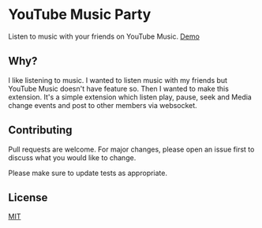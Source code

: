 # YouTube Music Party

Listen to music with your friends on YouTube Music. [Demo](https://chrome.google.com/webstore/detail/youtube-music-party/cdmmbghbolflmmfecknfkjcflnadaocg)

## Why?

I like listening to music.
I wanted to listen music with my friends but YouTube Music doesn't have feature so.
Then I wanted to make this extension.
It's a simple extension which listen play, pause, seek and Media
change events and post to other members via websocket.

## Contributing
Pull requests are welcome. For major changes, please open an issue first to discuss what you would like to change.

Please make sure to update tests as appropriate.

## License
[MIT](https://choosealicense.com/licenses/mit/)
